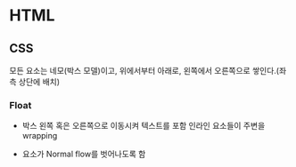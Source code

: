 # HTML

## CSS

모든 요소는 네모(박스 모델)이고, 위에서부터 아래로, 왼쪽에서 오른쪽으로 쌓인다.(좌측 상단에 배치)

### Float

- 박스 왼쪽 혹은 오른쪽으로 이동시켜 텍스트를 포함 인라인 요소들이 주변을 wrapping

- 요소가 Normal flow를 벗어나도록 함
